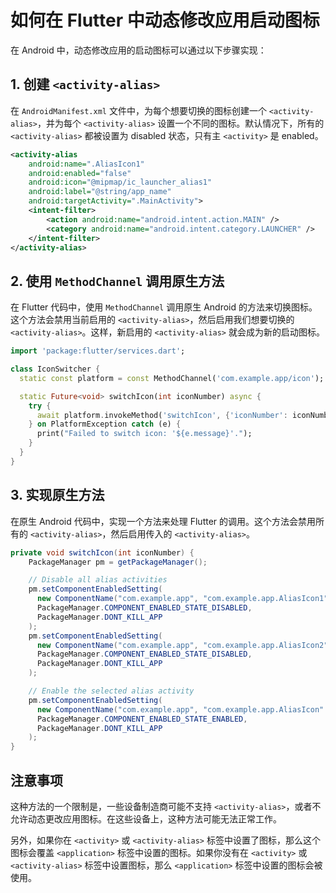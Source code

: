 # 如何在 Flutter 中动态修改应用启动图标

在 Android 中，动态修改应用的启动图标可以通过以下步骤实现：

## 1. 创建 `<activity-alias>`

在 `AndroidManifest.xml` 文件中，为每个想要切换的图标创建一个 `<activity-alias>`，并为每个 `<activity-alias>` 设置一个不同的图标。默认情况下，所有的 `<activity-alias>` 都被设置为 disabled 状态，只有主 `<activity>` 是 enabled。

```xml
<activity-alias
    android:name=".AliasIcon1"
    android:enabled="false"
    android:icon="@mipmap/ic_launcher_alias1"
    android:label="@string/app_name"
    android:targetActivity=".MainActivity">
    <intent-filter>
        <action android:name="android.intent.action.MAIN" />
        <category android:name="android.intent.category.LAUNCHER" />
    </intent-filter>
</activity-alias>
```

## 2. 使用 `MethodChannel` 调用原生方法

在 Flutter 代码中，使用 `MethodChannel` 调用原生 Android 的方法来切换图标。这个方法会禁用当前启用的 `<activity-alias>`，然后启用我们想要切换的 `<activity-alias>`。这样，新启用的 `<activity-alias>` 就会成为新的启动图标。

```dart
import 'package:flutter/services.dart';

class IconSwitcher {
  static const platform = const MethodChannel('com.example.app/icon');

  static Future<void> switchIcon(int iconNumber) async {
    try {
      await platform.invokeMethod('switchIcon', {'iconNumber': iconNumber});
    } on PlatformException catch (e) {
      print("Failed to switch icon: '${e.message}'.");
    }
  }
}
```

## 3. 实现原生方法

在原生 Android 代码中，实现一个方法来处理 Flutter 的调用。这个方法会禁用所有的 `<activity-alias>`，然后启用传入的 `<activity-alias>`。

```java
private void switchIcon(int iconNumber) {
    PackageManager pm = getPackageManager();

    // Disable all alias activities
    pm.setComponentEnabledSetting(
      new ComponentName("com.example.app", "com.example.app.AliasIcon1"),
      PackageManager.COMPONENT_ENABLED_STATE_DISABLED,
      PackageManager.DONT_KILL_APP
    );
    pm.setComponentEnabledSetting(
      new ComponentName("com.example.app", "com.example.app.AliasIcon2"),
      PackageManager.COMPONENT_ENABLED_STATE_DISABLED,
      PackageManager.DONT_KILL_APP
    );

    // Enable the selected alias activity
    pm.setComponentEnabledSetting(
      new ComponentName("com.example.app", "com.example.app.AliasIcon" + iconNumber),
      PackageManager.COMPONENT_ENABLED_STATE_ENABLED,
      PackageManager.DONT_KILL_APP
    );
}
```

## 注意事项

这种方法的一个限制是，一些设备制造商可能不支持 `<activity-alias>`，或者不允许动态更改应用图标。在这些设备上，这种方法可能无法正常工作。

另外，如果你在 `<activity>` 或 `<activity-alias>` 标签中设置了图标，那么这个图标会覆盖 `<application>` 标签中设置的图标。如果你没有在 `<activity>` 或 `<activity-alias>` 标签中设置图标，那么 `<application>` 标签中设置的图标会被使用。